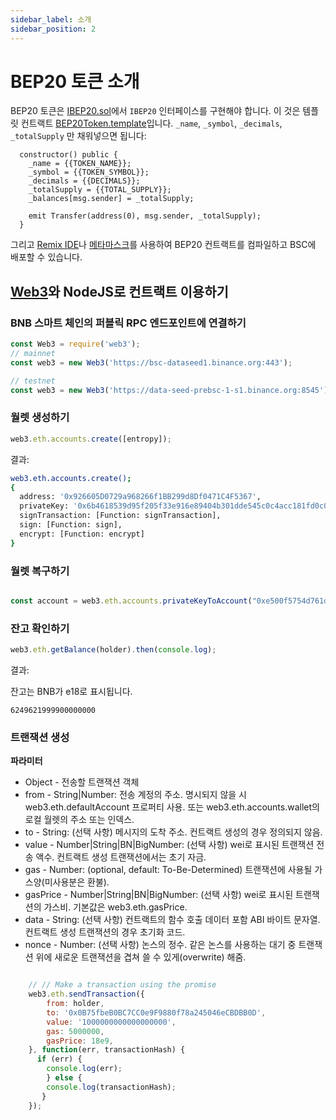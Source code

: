 ```yaml
---
sidebar_label: 소개
sidebar_position: 2
---
```


# BEP20 토큰 소개
BEP20 토큰은 [IBEP20.sol](IBEP20.sol)에서 `IBEP20` 인터페이스를 구현해야 합니다. 이 것은 템플릿 컨트랙트 [BEP20Token.template](BEP20Token.template)입니다. `_name`, `_symbol`, `_decimals`, `_totalSupply` 만 채워넣으면 됩니다:
```
  constructor() public {
    _name = {{TOKEN_NAME}};
    _symbol = {{TOKEN_SYMBOL}};
    _decimals = {{DECIMALS}};
    _totalSupply = {{TOTAL_SUPPLY}};
    _balances[msg.sender] = _totalSupply;

    emit Transfer(address(0), msg.sender, _totalSupply);
  }
```

그리고 [Remix IDE](https://remix.ethereum.org)나 [메타마스크](wallet/metamask.md)를 사용하여 BEP20 컨트랙트를 컴파일하고 BSC에 배포할 수 있습니다.

## [Web3](https://www.npmjs.com/package/web3)와 NodeJS로 컨트랙트 이용하기

### BNB 스마트 체인의 퍼블릭 RPC 엔드포인트에 연결하기

```js
const Web3 = require('web3');
// mainnet
const web3 = new Web3('https://bsc-dataseed1.binance.org:443');

// testnet
const web3 = new Web3('https://data-seed-prebsc-1-s1.binance.org:8545');
```

### 월렛 생성하기

```javascript
web3.eth.accounts.create([entropy]);

```
결과:
```bash
web3.eth.accounts.create();
{
  address: '0x926605D0729a968266f1BB299d8Df0471C4F5367',
  privateKey: '0x6b4618539d95f205f33e916e89404b301dde545c0c4acc181fd0c0b42708bad3',
  signTransaction: [Function: signTransaction],
  sign: [Function: sign],
  encrypt: [Function: encrypt]
}

```

### 월렛 복구하기

```javascript

const account = web3.eth.accounts.privateKeyToAccount("0xe500f5754d761d74c3eb6c2566f4c568b81379bf5ce9c1ecd475d40efe23c577")

```


### 잔고 확인하기

```javascript
web3.eth.getBalance(holder).then(console.log);

```

결과:

잔고는 BNB가 e18로 표시됩니다.

```
6249621999900000000
```

### 트랜잭션 생성

**파라미터**

* Object - 전송할 트랜잭션 객체
* from - String|Number: 전송 계정의 주소. 명시되지 않을 시 web3.eth.defaultAccount 프로퍼티 사용. 또는 web3.eth.accounts.wallet의 로컬 월렛의 주소 또는 인덱스.
* to - String: (선택 사항) 메시지의 도착 주소. 컨트랙트 생성의 경우 정의되지 않음.
* value - Number|String|BN|BigNumber: (선택 사항) wei로 표시된 트랜잭션 전송 액수. 컨트랙트 생성 트랜잭션에서는 초기 자금.
* gas - Number: (optional, default: To-Be-Determined) 트랜잭션에 사용될 가스양(미사용분은 환불).
* gasPrice - Number|String|BN|BigNumber: (선택 사항) wei로 표시된 트랜잭션의 가스비. 기본값은 web3.eth.gasPrice.
* data - String: (선택 사항) 컨트랙트의 함수 호출 데이터 포함 ABI 바이트 문자열. 컨트랙트 생성 트랜잭션의 경우 초기화 코드.
* nonce - Number: (선택 사항) 논스의 정수. 같은 논스를 사용하는 대기 중 트랜잭션 위에 새로운 트랜잭션을 겹쳐 쓸 수 있게(overwrite) 해줌.

```Javascript

	// // Make a transaction using the promise
	web3.eth.sendTransaction({
	    from: holder,
	    to: '0x0B75fbeB0BC7CC0e9F9880f78a245046eCBDBB0D',
	    value: '1000000000000000000',
	    gas: 5000000,
        gasPrice: 18e9,
	}, function(err, transactionHash) {
      if (err) {
        console.log(err);
        } else {
        console.log(transactionHash);
       }
    });
```


